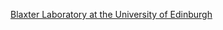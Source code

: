 [//]: # (Created by ./bin/manage_files.pl from ./species/Globodera_rostochiensis/PRJEB13504/Globodera_rostochiensis_PRJEB13504.summary.html on Thu Jun 11 13:44:13 2020)
[Blaxter Laboratory at the University of Edinburgh](http://www.nematodes.org/)
